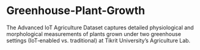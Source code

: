 # Greenhouse-Plant-Growth
The Advanced IoT Agriculture Dataset captures detailed physiological and morphological measurements of plants grown under two greenhouse settings (IoT‑enabled vs. traditional) at Tikrit University’s Agriculture Lab. 
